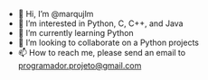 - 👋 Hi, I’m @marqujlm
- 👀 I’m interested in Python, C, C++, and Java
- 🌱 I’m currently learning Python
- 💞️ I’m looking to collaborate on a Python projects
- 📫 How to reach me, please send an email to programador.projeto@gmail.com

<!---
marqujlm/marqujlm is a ✨ special ✨ repository because its `README.md` (this file) appears on your GitHub profile.
You can click the Preview link to take a look at your changes.
--->
